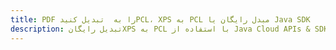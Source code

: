 ---title: PDF را به  تبدیل کنیدPCL، XPS به PCL مبدل رایگان یا Java SDKdescription: تبدیل رایگانXPS به PCL با استفاده از Java Cloud APIs & SDK همچنین اسناد PDF را در Cloud ایجاد، ویرایش و رندر کنید.---